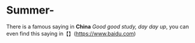 # Summer-
There is a famous saying in **China** *Good good study, day day up*, you can even find this saying in【】(https://www.baidu.com)
